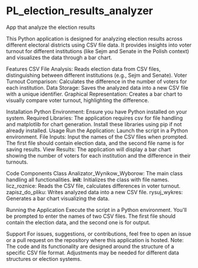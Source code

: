 # PL_election_results_analyzer
App that analyze the election results 

This Python application is designed for analyzing election results across different electoral districts using CSV file data. It provides insights into voter turnout for different institutions (like Sejm and Senate in the Polish context) and visualizes the data through a bar chart.

Features
CSV File Analysis: Reads election data from CSV files, distinguishing between different institutions (e.g., Sejm and Senate).
Voter Turnout Comparison: Calculates the difference in the number of voters for each institution.
Data Storage: Saves the analyzed data into a new CSV file with a unique identifier.
Graphical Representation: Creates a bar chart to visually compare voter turnout, highlighting the difference.

Installation
Python Environment: Ensure you have Python installed on your system.
Required Libraries: The application requires csv for file handling and matplotlib for chart generation. Install these libraries using pip if not already installed.
Usage
Run the Application: Launch the script in a Python environment.
File Inputs: Input the names of the CSV files when prompted. The first file should contain election data, and the second file name is for saving results.
View Results: The application will display a bar chart showing the number of voters for each institution and the difference in their turnouts.

Code Components
Class Analizator_Wynikow_Wyborow: The main class handling all functionalities.
__init__: Initializes the class with file names.
licz_roznice: Reads the CSV file, calculates differences in voter turnout.
zapisz_do_pliku: Writes analyzed data into a new CSV file.
rysuj_wykres: Generates a bar chart visualizing the data.

Running the Application
Execute the script in a Python environment. You'll be prompted to enter the names of two CSV files. The first file should contain the election data, and the second one is for output.

Support
For issues, suggestions, or contributions, feel free to open an issue or a pull request on the repository where this application is hosted.
Note: The code and its functionality are designed around the structure of a specific CSV file format. Adjustments may be needed for different data structures or election systems.





